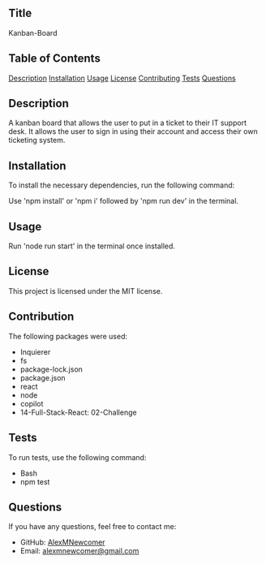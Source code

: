 ## Title
Kanban-Board

## Table of Contents
[Description](#description)
[Installation](#installation)
[Usage](#usage)
[License](#license)
[Contributing](#contributing)
[Tests](#tests)
[Questions](#questions)

## Description
A kanban board that allows the user to put in a ticket to their IT support desk.  It allows the user to sign in using their account and access their own ticketing system.

## Installation
To install the necessary dependencies, run the following command:

Use 'npm install' or 'npm i' followed by 'npm run dev' in the terminal.

## Usage
Run 'node run start' in the terminal once installed.

## License
This project is licensed under the MIT license.

## Contribution
The following packages were used:
- Inquierer
- fs
- package-lock.json
- package.json
- react
- node
- copilot
- 14-Full-Stack-React: 02-Challenge

## Tests
To run tests, use the following command:

- Bash
- npm test

## Questions
If you have any questions, feel free to contact me:
- GitHub: [AlexMNewcomer](https://github.com/AlexMNewcomer)
- Email: alexmnewcomer@gmail.com

